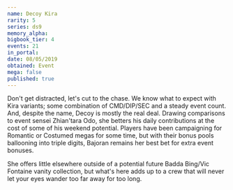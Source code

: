 ```yaml
---
name: Decoy Kira
rarity: 5
series: ds9
memory_alpha:
bigbook_tier: 4
events: 21
in_portal:
date: 08/05/2019
obtained: Event
mega: false
published: true
---
```


Don't get distracted, let's cut to the chase. We know what to expect with Kira variants; some combination of CMD/DIP/SEC and a steady event count. And, despite the name, Decoy is mostly the real deal. Drawing comparisons to event sensei Zhian'tara Odo, she betters his daily contributions at the cost of some of his weekend potential. Players have been campaigning for Romantic or Costumed megas for some time, but with their bonus pools ballooning into triple digits, Bajoran remains her best bet for extra event bonuses.

She offers little elsewhere outside of a potential future Badda Bing/Vic Fontaine vanity collection, but what's here adds up to a crew that will never let your eyes wander too far away for too long.
